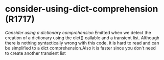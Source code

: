# consider-using-dict-comprehension (R1717)

*Consider using a dictionary comprehension* Emitted when we detect the
creation of a dictionary using the dict() callable and a transient list.
Although there is nothing syntactically wrong with this code, it is hard
to read and can be simplified to a dict comprehension.Also it is faster
since you don't need to create another transient list
